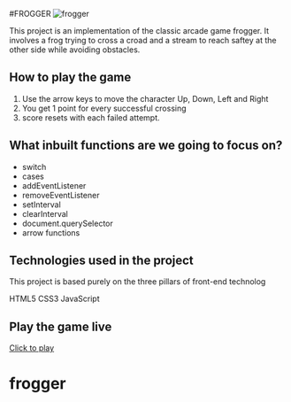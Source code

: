 #FROGGER
![frogger](https://github.com/coldflows/frogger/assets/17550445/ee828447-be29-4520-8984-5b062eee4cb9)


This project is an implementation of the classic arcade game frogger. It involves a frog trying to cross a croad and a stream to reach saftey at the other side while avoiding obstacles.

## How to play the game
1. Use the arrow keys to move the character Up, Down, Left and Right
2. You get 1 point for every successful crossing
3. score resets with each failed attempt.


##  What inbuilt functions are we going to focus on?

* switch
* cases
* addEventListener
* removeEventListener
* setInterval
* clearInterval
* document.querySelector
* arrow functions

## Technologies used in the project
This project is based purely on the three pillars of front-end technolog

HTML5
CSS3
JavaScript

## Play the game live
[Click to play](https://coldflows.github.io/frogger/)
# frogger
